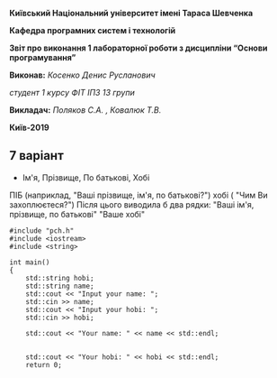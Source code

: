 **Київський Національний  університет імені Тараса Шевченка**

**Кафедра програмних систем і технологій**

**Звіт про виконання 1 лабораторної роботи  з дисципліни
“Основи програмування”**

**Виконав:** *Косенко Денис Русланович*

*студент 1 курсу ФІТ ІПЗ 13 групи*

**Викладач:**  *Поляков С.А. , Ковалюк Т.В.*

**Київ-2019**

## 7 варіант

- Ім'я, Прізвище, По батькові, Хобі

ПІБ (наприклад, "Ваші прізвище, ім'я, по батькові?") хобі ( "Чим Ви захоплюєтеся?")
Після цього виводила б два рядки:
"Ваші ім'я, прізвище, по батькові"
"Ваше хобі"
 
```
#include "pch.h"
#include <iostream>
#include <string>

int main()
{
	std::string hobi;
	std::string name;
	std::cout << "Input your name: ";
	std::cin >> name;
	std::cout << "Input your hobi: ";
	std::cin >> hobi;

	std::cout << "Your name: " << name << std::endl;
	
	
	std::cout << "Your hobi: " << hobi << std::endl;
	return 0;
